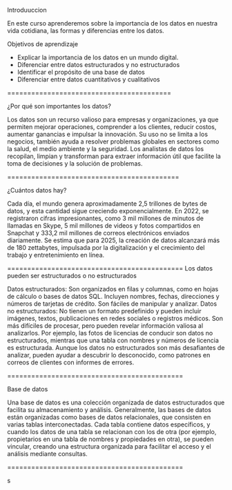 Introduuccion 

En este curso aprenderemos sobre la importancia de los datos en nuestra vida cotidiana, las formas y diferencias entre los datos. 

Objetivos de aprendizaje

- Explicar la importancia de los datos en un mundo digital.
- Diferenciar entre datos estructurados y no estructurados
- Identificar el propósito de una base de datos
- Diferenciar entre datos cuantitativos y cualitativos

=========================================

¿Por qué son importantes los datos?

Los datos son un recurso valioso para empresas y organizaciones, ya que permiten mejorar operaciones, comprender a los clientes, reducir costos, aumentar ganancias e impulsar la innovación. Su uso no se limita a los negocios, también ayuda a resolver problemas globales en sectores como la salud, el medio ambiente y la seguridad. Los analistas de datos los recopilan, limpian y transforman para extraer información útil que facilite la toma de decisiones y la solución de problemas.

===========================================

¿Cuántos datos hay?

Cada día, el mundo genera aproximadamente 2,5 trillones de bytes de datos, y esta cantidad sigue creciendo exponencialmente. En 2022, se registraron cifras impresionantes, como 3 mil millones de minutos de llamadas en Skype, 5 mil millones de videos y fotos compartidos en Snapchat y 333,2 mil millones de correos electrónicos enviados diariamente. Se estima que para 2025, la creación de datos alcanzará más de 180 zettabytes, impulsada por la digitalización y el crecimiento del trabajo y entretenimiento en línea.

============================================
Los datos pueden ser estructurados o no estructurados

Datos estructurados: Son organizados en filas y columnas, como en hojas de cálculo o bases de datos SQL. Incluyen nombres, fechas, direcciones y números de tarjetas de crédito. Son fáciles de manipular y analizar.
Datos no estructurados: No tienen un formato predefinido y pueden incluir imágenes, textos, publicaciones en redes sociales o registros médicos. Son más difíciles de procesar, pero pueden revelar información valiosa al analizarlos.
Por ejemplo, las fotos de licencias de conducir son datos no estructurados, mientras que una tabla con nombres y números de licencia es estructurada. Aunque los datos no estructurados son más desafiantes de analizar, pueden ayudar a descubrir lo desconocido, como patrones en correos de clientes con informes de errores.

============================================

Base de datos 

Una base de datos es una colección organizada de datos estructurados que facilita su almacenamiento y análisis. Generalmente, las bases de datos están organizadas como bases de datos relacionales, que consisten en varias tablas interconectadas. Cada tabla contiene datos específicos, y cuando los datos de una tabla se relacionan con los de otra (por ejemplo, propietarios en una tabla de nombres y propiedades en otra), se pueden vincular, creando una estructura organizada para facilitar el acceso y el análisis mediante consultas.

============================================

s